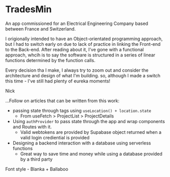 # TradesMin
An app commissioned for an Electrical Engineering Company based between France and Switzerland.

I origionally intended to have an Object-orientated programming approach, but I had to switch early on due to lack of practice in linking the Front-end to the Back-end. After reading about it, I've gone with a functional approach, whcih is to say the software is structured in a series of linear functions determined by the function calls.

Every decision tha I make, I always try to zoom out and consider the architecture and design of what I'm building. so, although I made a switch this time - I've still had plenty of eureka moments! 

Nick


...Follow on articles that can be written from this work:
- passing state through <Link> tags using ```useLocation() + location.state```
    - From useFetch > ProjectList > ProjectDetails
- Using ```authProvider``` to pass state through the app and wrap components and Routes with it. 
    - Valid webtokens are provided by Supabase object returned when a valid login crediential is provided 
- Designing a backend interaction with a database using serverless functions
    - Great way to save time and money while using a database provided by a third party




Font style - Blanka + Ballaboo 